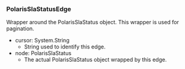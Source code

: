 ### PolarisSlaStatusEdge
Wrapper around the PolarisSlaStatus object. This wrapper is used for pagination.

- cursor: System.String
  - String used to identify this edge.
- node: PolarisSlaStatus
  - The actual PolarisSlaStatus object wrapped by this edge.
